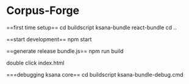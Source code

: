 # Corpus-Forge

==first time setup==
    cd buildscript
    ksana-bundle
    react-bundle
    cd ..

==start development==
    npm start

==generate release bundle.js==
    npm run build

   double click index.html

===debugging ksana core==
    cd buildscript
    ksana-bundle-debug.cmd
